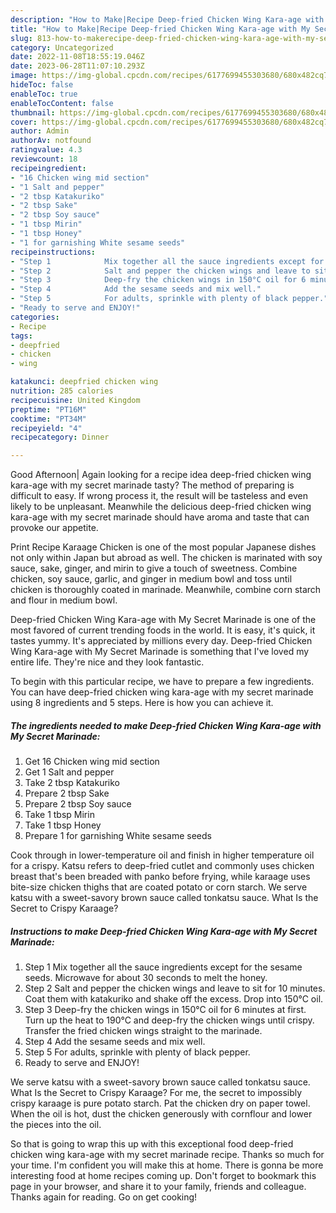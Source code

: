 ```yaml
---
description: "How to Make|Recipe Deep-fried Chicken Wing Kara-age with My Secret Marinade {That is Simple"
title: "How to Make|Recipe Deep-fried Chicken Wing Kara-age with My Secret Marinade {That is Simple"
slug: 813-how-to-makerecipe-deep-fried-chicken-wing-kara-age-with-my-secret-marinade-that-is-simple
category: Uncategorized
date: 2022-11-08T18:55:19.046Z
date: 2023-06-28T11:07:10.293Z
image: https://img-global.cpcdn.com/recipes/6177699455303680/680x482cq70/deep-fried-chicken-wing-kara-age-with-my-secret-marinade-recipe-main-photo.jpg
hideToc: false
enableToc: true
enableTocContent: false
thumbnail: https://img-global.cpcdn.com/recipes/6177699455303680/680x482cq70/deep-fried-chicken-wing-kara-age-with-my-secret-marinade-recipe-main-photo.jpg
cover: https://img-global.cpcdn.com/recipes/6177699455303680/680x482cq70/deep-fried-chicken-wing-kara-age-with-my-secret-marinade-recipe-main-photo.jpg
author: Admin
authorAv: notfound
ratingvalue: 4.3
reviewcount: 18
recipeingredient:
- "16 Chicken wing mid section"
- "1 Salt and pepper"
- "2 tbsp Katakuriko"
- "2 tbsp Sake"
- "2 tbsp Soy sauce"
- "1 tbsp Mirin"
- "1 tbsp Honey"
- "1 for garnishing White sesame seeds"
recipeinstructions:
- "Step 1            Mix together all the sauce ingredients except for the sesame seeds. Microwave for about 30 seconds to melt the honey."
- "Step 2            Salt and pepper the chicken wings and leave to sit for 10 minutes. Coat them with katakuriko and shake off the excess. Drop into 150°C oil."
- "Step 3            Deep-fry the chicken wings in 150°C oil for 6 minutes at first. Turn up the heat to 190°C and deep-fry the chicken wings until crispy. Transfer the fried chicken wings straight to the marinade."
- "Step 4            Add the sesame seeds and mix well."
- "Step 5            For adults, sprinkle with plenty of black pepper."
- "Ready to serve and ENJOY!"
categories:
- Recipe
tags:
- deepfried
- chicken
- wing

katakunci: deepfried chicken wing 
nutrition: 285 calories
recipecuisine: United Kingdom
preptime: "PT16M"
cooktime: "PT34M"
recipeyield: "4"
recipecategory: Dinner

---
```



Good Afternoon| Again looking for a recipe idea deep-fried chicken wing kara-age with my secret marinade tasty? The method of preparing is difficult to easy. If wrong process it, the result will be tasteless and even likely to be unpleasant. Meanwhile the delicious deep-fried chicken wing kara-age with my secret marinade should have aroma and taste that can provoke our appetite.





Print Recipe Karaage Chicken is one of the most popular Japanese dishes not only within Japan but abroad as well. The chicken is marinated with soy sauce, sake, ginger, and mirin to give a touch of sweetness. Combine chicken, soy sauce, garlic, and ginger in medium bowl and toss until chicken is thoroughly coated in marinade. Meanwhile, combine corn starch and flour in medium bowl.

Deep-fried Chicken Wing Kara-age with My Secret Marinade is one of the most favored of current trending foods in the world. It is easy, it's quick, it tastes yummy. It's appreciated by millions every day. Deep-fried Chicken Wing Kara-age with My Secret Marinade is something that I've loved my entire life. They're nice and they look fantastic.


To begin with this particular recipe, we have to prepare a few ingredients. You can have deep-fried chicken wing kara-age with my secret marinade using 8 ingredients and 5 steps. Here is how you can achieve it.

<!--inarticleads1-->

##### The ingredients needed to make Deep-fried Chicken Wing Kara-age with My Secret Marinade:

1. Get 16 Chicken wing mid section
1. Get 1 Salt and pepper
1. Take 2 tbsp Katakuriko
1. Prepare 2 tbsp Sake
1. Prepare 2 tbsp Soy sauce
1. Take 1 tbsp Mirin
1. Take 1 tbsp Honey
1. Prepare 1 for garnishing White sesame seeds


Cook through in lower-temperature oil and finish in higher temperature oil for a crispy. Katsu refers to deep-fried cutlet and commonly uses chicken breast that&#39;s been breaded with panko before frying, while karaage uses bite-size chicken thighs that are coated potato or corn starch. We serve katsu with a sweet-savory brown sauce called tonkatsu sauce. What Is the Secret to Crispy Karaage? 

<!--inarticleads2-->

##### Instructions to make Deep-fried Chicken Wing Kara-age with My Secret Marinade:

1. Step 1            Mix together all the sauce ingredients except for the sesame seeds. Microwave for about 30 seconds to melt the honey.
1. Step 2            Salt and pepper the chicken wings and leave to sit for 10 minutes. Coat them with katakuriko and shake off the excess. Drop into 150°C oil.
1. Step 3            Deep-fry the chicken wings in 150°C oil for 6 minutes at first. Turn up the heat to 190°C and deep-fry the chicken wings until crispy. Transfer the fried chicken wings straight to the marinade.
1. Step 4            Add the sesame seeds and mix well.
1. Step 5            For adults, sprinkle with plenty of black pepper.
1. Ready to serve and ENJOY!

We serve katsu with a sweet-savory brown sauce called tonkatsu sauce. What Is the Secret to Crispy Karaage? For me, the secret to impossibly crispy karaage is pure potato starch. Pat the chicken dry on paper towel. When the oil is hot, dust the chicken generously with cornflour and lower the pieces into the oil. 

So that is going to wrap this up with this exceptional food deep-fried chicken wing kara-age with my secret marinade recipe. Thanks so much for your time. I'm confident you will make this at home. There is gonna be more interesting food at home recipes coming up. Don't forget to bookmark this page in your browser, and share it to your family, friends and colleague. Thanks again for reading. Go on get cooking!
